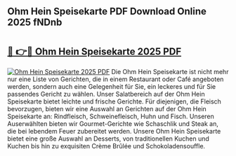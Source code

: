 ## Ohm Hein Speisekarte PDF Download Online 2025 fNDnb

# <h2><a href="http://gcbnaw.nevu.top/?p=Ohm+Hein+Speisekarte">🔗 👉🔴 Ohm Hein Speisekarte 2025 PDF</a></h2>

[![Ohm Hein Speisekarte 2025 PDF](https://i.imgur.com/dBaPXMq.png)](http://gcbnaw.nevu.top/?p=Ohm+Hein+Speisekarte)
Die Ohm Hein Speisekarte ist nicht mehr nur eine Liste von Gerichten, die in einem Restaurant oder Café angeboten werden, sondern auch eine Gelegenheit für Sie, ein leckeres und für Sie passendes Gericht zu wählen. Unser Salatbereich auf der Ohm Hein Speisekarte bietet leichte und frische Gerichte. Für diejenigen, die Fleisch bevorzugen, bieten wir eine Auswahl an Gerichten auf der Ohm Hein Speisekarte an: Rindfleisch, Schweinefleisch, Huhn und Fisch. Unseren Auserwählten bieten wir Gourmet-Gerichte wie Schaschlik und Steak an, die bei lebendem Feuer zubereitet werden. Unsere Ohm Hein Speisekarte bietet eine große Auswahl an Desserts, von traditionellen Kuchen und Kuchen bis hin zu exquisiten Crème Brûlée und Schokoladensouffle.

